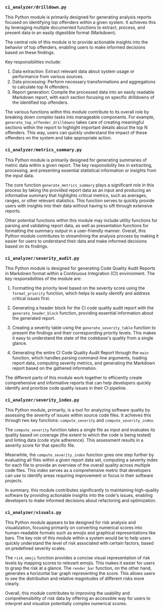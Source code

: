### `ci_analyzer/drilldown.py`
This Python module is primarily designed for generating analysis reports focused on identifying top offenders within a given system. It achieves this by leveraging multiple documented functions to extract, process, and present data in an easily digestible format (Markdown).

The central role of this module is to provide actionable insights into the behavior of top offenders, enabling users to make informed decisions based on these findings.

Key responsibilities include:
1. Data extraction: Extract relevant data about system usage or performance from various sources.
2. Data processing: Perform necessary transformations and aggregations to calculate top N offenders.
3. Report generation: Compile the processed data into an easily readable Markdown report, with each section focusing on specific drilldowns of the identified top offenders.

The various functions within this module contribute to its overall role by breaking down complex tasks into manageable components. For example, `generate_top_offender_drilldowns` takes care of creating meaningful sections within the report to highlight important details about the top N offenders. This way, users can quickly understand the impact of these offenders on the system and take appropriate action.

### `ci_analyzer/metrics_summary.py`
This Python module is primarily designed for generating summaries of metric data within a given report. The key responsibility lies in extracting, processing, and presenting essential statistical information or insights from the input data.

The core function `generate_metrics_summary` plays a significant role in this process by taking the provided report data as an input and producing an informative summary that highlights critical metrics, such as averages, ranges, or other relevant statistics. This function serves to quickly provide users with insights into their data without having to sift through extensive reports.

Other potential functions within this module may include utility functions for parsing and validating report data, as well as presentation functions for formatting the summary output in a user-friendly manner. Overall, this Python module contributes to streamlining the analysis process by making it easier for users to understand their data and make informed decisions based on its findings.

### `ci_analyzer/severity_audit.py`
This Python module is designed for generating Code Quality Audit Reports in Markdown format within a Continuous Integration (CI) environment. The key responsibilities of the module are:

1. Formatting the priority level based on the severity score using the `format_priority` function, which helps to easily identify and address critical issues first.

2. Generating a header block for the CI code quality audit report with the `generate_header_block` function, providing essential information about the generated report.

3. Creating a severity table using the `generate_severity_table` function to present the findings and their corresponding priority levels. This makes it easy to understand the state of the codebase's quality from a single glance.

4. Generating the entire CI Code Quality Audit Report through the `main` function, which handles parsing command-line arguments, loading report data, computing severity metrics, and generating the Markdown report based on the gathered information.

The different parts of this module work together to efficiently create comprehensive and informative reports that can help developers quickly identify and prioritize code quality issues in their CI pipeline.

### `ci_analyzer/severity_index.py`
This Python module, primarily, is a tool for analyzing software quality by assessing the severity of issues within source code files. It achieves this through two key functions: `compute_severity` and `compute_severity_index`.

The `compute_severity` function takes a single file as input and evaluates its quality based on coverage (the extent to which the code is being tested) and linting data (code style adherence). This assessment results in a severity score for that specific file.

Meanwhile, the `compute_severity_index` function goes one step further by evaluating all files within a given report data set, computing a severity index for each file to provide an overview of the overall quality across multiple code files. This index serves as a comprehensive metric that developers can use to identify areas requiring improvement or focus in their software projects.

In summary, this module contributes significantly to maintaining high-quality software by providing actionable insights into the code's issues, enabling developers to make informed decisions about refactoring and optimization.

### `ci_analyzer/visuals.py`
This Python module appears to be designed for risk analysis and visualization, focusing primarily on converting numerical scores into human-readable formats such as emojis and graphical representations like bars. The key role of this module within a system would be to help users quickly understand the level of risk associated with certain factors, based on predefined severity scales.

The `risk_emoji` function provides a concise visual representation of risk levels by mapping scores to relevant emojis. This makes it easier for users to grasp the risk at a glance. The `render_bar` function, on the other hand, generates a horizontal bar graph representing the score. This allows users to see the distribution and relative magnitudes of different risks more clearly.

Overall, this module contributes to improving the usability and comprehensibility of risk data by offering an accessible way for users to interpret and visualize potentially complex numerical scores.
